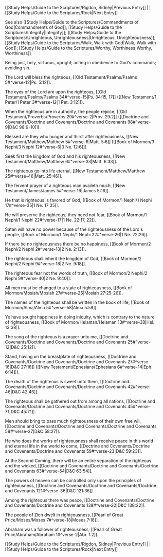 [[Study Helps/Guide to the Scriptures/Rigdon, Sidney|Previous Entry]]  ||  [[Study Helps/Guide to the Scriptures/Rock|Next Entry]]

 See also [[Study Helps/Guide to the Scriptures/Commandments of God|Commandments of God]]; [[Study Helps/Guide to the Scriptures/Integrity|Integrity]]; [[Study Helps/Guide to the Scriptures/Unrighteous, Unrighteousness|Unrighteous, Unrighteousness]]; [[Study Helps/Guide to the Scriptures/Walk, Walk with God|Walk, Walk with God]]; [[Study Helps/Guide to the Scriptures/Worthy, Worthiness|Worthy, Worthiness]]

 Being just, holy, virtuous, upright; acting in obedience to God's commands; avoiding sin.

 The Lord will bless the righteous, [[Old Testament/Psalms/Psalms 5#^verse-12|Ps. 5:12]].

 The eyes of the Lord are upon the righteous, [[Old Testament/Psalms/Psalms 34#^verse-15|Ps. 34:15, 17]] ([[New Testament/1 Peter/1 Peter 3#^verse-12|1 Pet. 3:12]]).

 When the righteous are in authority, the people rejoice, [[Old Testament/Proverbs/Proverbs 29#^verse-2|Prov. 29:2]] ([[Doctrine and Covenants/Doctrine and Covenants/Doctrine and Covenants 98#^verse-9|D&C 98:9-10]]).

 Blessed are they who hunger and thirst after righteousness, [[New Testament/Matthew/Matthew 5#^verse-6|Matt. 5:6]] ([[Book of Mormon/3 Nephi/3 Nephi 12#^verse-6|3 Ne. 12:6]]).

 Seek first the kingdom of God and his righteousness, [[New Testament/Matthew/Matthew 6#^verse-33|Matt. 6:33]].

 The righteous go into life eternal, [[New Testament/Matthew/Matthew 25#^verse-46|Matt. 25:46]].

 The fervent prayer of a righteous man availeth much, [[New Testament/James/James 5#^verse-16|James 5:16]].

 He that is righteous is favored of God, [[Book of Mormon/1 Nephi/1 Nephi 17#^verse-35|1 Ne. 17:35]].

 He will preserve the righteous; they need not fear, [[Book of Mormon/1 Nephi/1 Nephi 22#^verse-17|1 Ne. 22:17, 22]].

 Satan will have no power because of the righteousness of the Lord's people, [[Book of Mormon/1 Nephi/1 Nephi 22#^verse-26|1 Ne. 22:26]].

 If there be no righteousness there be no happiness, [[Book of Mormon/2 Nephi/2 Nephi 2#^verse-13|2 Ne. 2:13]].

 The righteous shall inherit the kingdom of God, [[Book of Mormon/2 Nephi/2 Nephi 9#^verse-18|2 Ne. 9:18]].

 The righteous fear not the words of truth, [[Book of Mormon/2 Nephi/2 Nephi 9#^verse-40|2 Ne. 9:40]].

 All men must be changed to a state of righteousness, [[Book of Mormon/Mosiah/Mosiah 27#^verse-25|Mosiah 27:25-26]].

 The names of the righteous shall be written in the book of life, [[Book of Mormon/Alma/Alma 5#^verse-58|Alma 5:58]].

 Ye have sought happiness in doing iniquity, which is contrary to the nature of righteousness, [[Book of Mormon/Helaman/Helaman 13#^verse-38|Hel. 13:38]].

 The song of the righteous is a prayer unto me, [[Doctrine and Covenants/Doctrine and Covenants/Doctrine and Covenants 25#^verse-12|D&C 25:12]].

 Stand, having on the breastplate of righteousness, [[Doctrine and Covenants/Doctrine and Covenants/Doctrine and Covenants 27#^verse-16|D&C 27:16]] ([[New Testament/Ephesians/Ephesians 6#^verse-14|Eph. 6:14]]).

 The death of the righteous is sweet unto them, [[Doctrine and Covenants/Doctrine and Covenants/Doctrine and Covenants 42#^verse-46|D&C 42:46]].

 The righteous shall be gathered out from among all nations, [[Doctrine and Covenants/Doctrine and Covenants/Doctrine and Covenants 45#^verse-71|D&C 45:71]].

 Men should bring to pass much righteousness of their own free will, [[Doctrine and Covenants/Doctrine and Covenants/Doctrine and Covenants 58#^verse-27|D&C 58:27]].

 He who does the works of righteousness shall receive peace in this world and eternal life in the world to come, [[Doctrine and Covenants/Doctrine and Covenants/Doctrine and Covenants 59#^verse-23|D&C 59:23]].

 At the Second Coming, there will be an entire separation of the righteous and the wicked, [[Doctrine and Covenants/Doctrine and Covenants/Doctrine and Covenants 63#^verse-54|D&C 63:54]].

 The powers of heaven can be controlled only upon the principles of righteousness, [[Doctrine and Covenants/Doctrine and Covenants/Doctrine and Covenants 121#^verse-36|D&C 121:36]].

 Among the righteous there was peace, [[Doctrine and Covenants/Doctrine and Covenants/Doctrine and Covenants 138#^verse-22|D&C 138:22]].

 The people of Zion dwelt in righteousness, [[Pearl of Great Price/Moses/Moses 7#^verse-18|Moses 7:18]].

 Abraham was a follower of righteousness, [[Pearl of Great Price/Abraham/Abraham 1#^verse-2|Abr. 1:2]].

[[Study Helps/Guide to the Scriptures/Rigdon, Sidney|Previous Entry]]  ||  [[Study Helps/Guide to the Scriptures/Rock|Next Entry]]